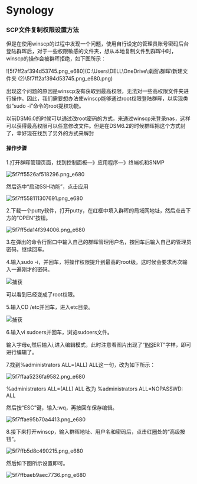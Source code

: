 # Synology

### SCP文件复制权限设置方法



但是在使用winscp的过程中发现一个问题，使用自行设定的管理员账号密码后台登陆群晖后，对于一些权限敏感的文件夹，想从本地复制文件到群晖中时，winscp的操作会被群晖拒绝，如下图所示：

![5f7ff2af394d53745.png_e680](C:\Users\DELL\OneDrive\桌面\群晖\新建文件夹 (2)\5f7ff2af394d53745.png_e680.png)

出现这个问题的原因是winscp没有获取到最高权限，无法对一些高权限文件夹进行操作。因此，我们需要想办法使winscp能够通过root权限登陆群晖，以实现类似“sudo -i”命令的root提权功能。

以前DSM6.0的时候可以通过改root密码的方式，来通过winscp来登录nas，这样可以获得最高权限可以任意修改文件。但是在DSM6.2的时候群晖把这个方式封了，幸好现在找到了另外的方式来解封

#### 操作步骤

1.打开群晖管理页面，找到控制面板—》应用程序—》终端机和SNMP

![5f7ff5526af518296.png_e680](C:\Users\DELL\OneDrive\桌面\群晖\5f7ff5526af518296.png_e680.png)

然后选中“启动SSH功能”，点击应用

![5f7ff558111307691.png_e680](C:\Users\DELL\OneDrive\桌面\群晖\5f7ff558111307691.png_e680.png)

2.下载一个putty软件，打开putty，在红框中填入群晖的局域网地址，然后点击下方的“OPEN”按钮。

![5f7ff5da14f394006.png_e680](C:\Users\DELL\OneDrive\桌面\群晖\5f7ff5da14f394006.png_e680.png)



3.在弹出的命令行窗口中输入自己的群晖管理用户名，按回车后输入自己的管理员密码，继续回车。

4.输入sudo -i，并回车，将操作权限提升到最高的root级。这时候会要求再次输入一遍刚才的密码。

![捕获](C:\Users\DELL\OneDrive\桌面\群晖\捕获.PNG)

可以看到已经变成了root权限。

5.输入CD /etc并回车，进入etc目录。

![捕获](C:\Users\DELL\OneDrive\桌面\群晖\捕获.PNG)

6.输入vi sudoers并回车，浏览sudoers文件。

输入字母e,然后输入i,进入编辑模式，此时注意看图片出现了“[INS](https://pinpai.smzdm.com/64844/)ERT”字样，即可进行编辑了。

7.找到%administrators ALL=(ALL) ALL这一句，改为如下所示：

![5f7ffaa5236fa9582.png_e680](C:\Users\DELL\OneDrive\桌面\群晖\5f7ffaa5236fa9582.png_e680.png)

%administrators ALL=(ALL) ALL  改为  %administrators ALL=NOPASSWD: ALL

然后按“ESC”键，输入:wq，再按回车保存编辑。



![5f7ffae95b70a4413.png_e680](C:\Users\DELL\OneDrive\桌面\群晖\5f7ffae95b70a4413.png_e680.png)



8.接下来打开winscp，输入群晖地址、用户名和密码后，点击红圈处的“高级按钮”。

![5f7ffb5d8c490215.png_e680](C:\Users\DELL\OneDrive\桌面\群晖\5f7ffb5d8c490215.png_e680.png)

然后如下图所示设置即可。

![5f7ffbaeb9aec7736.png_e680](C:\Users\DELL\OneDrive\桌面\群晖\5f7ffbaeb9aec7736.png_e680.png)